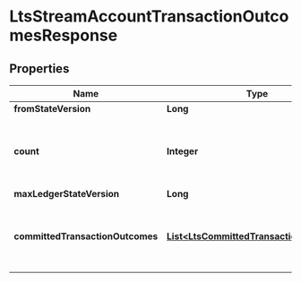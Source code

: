 

# LtsStreamAccountTransactionOutcomesResponse


## Properties

| Name | Type | Description | Notes |
|------------ | ------------- | ------------- | -------------|
|**fromStateVersion** | **Long** |  |  |
|**count** | **Integer** | An integer between &#x60;0&#x60; and &#x60;10000&#x60;, giving the total count of transactions in the returned response |  |
|**maxLedgerStateVersion** | **Long** |  |  |
|**committedTransactionOutcomes** | [**List&lt;LtsCommittedTransactionOutcome&gt;**](LtsCommittedTransactionOutcome.md) | A committed transaction outcomes list starting from the &#x60;from_state_version&#x60; (inclusive). |  |



